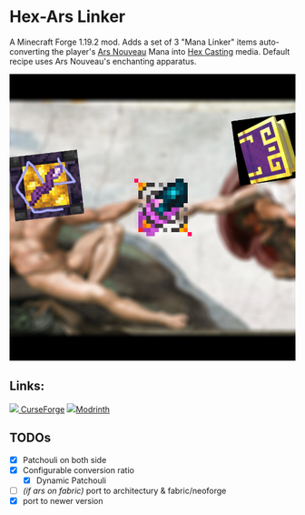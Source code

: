 # Hex-Ars Linker

A Minecraft Forge 1.19.2 mod. Adds a set of 3 "Mana Linker" items auto-converting the
player's [Ars Nouveau](https://github.com/baileyholl/Ars-Nouveau/tree/1.19.x) Mana
into [Hex Casting](https://github.com/FallingColors/HexMod/tree/1.19/) media. Default recipe uses Ars Nouveau's
enchanting apparatus.

![img](src/main/resources/cover.png)

## Links:

[<img src="https://static-beta.curseforge.com/images/favicon.ico" style="width:1em"/>
CurseForge](https://www.curseforge.com/minecraft/mc-mods/hex-ars-linker)
[<img src="https://modrinth.com/favicon.ico" style="width:1em"/>Modrinth](https://modrinth.com/mod/hex-ars-linker)

## TODOs

* [x] Patchouli on both side
* [x] Configurable conversion ratio
    * [x] Dynamic Patchouli
* [ ] _(if ars on fabric)_ port to architectury & fabric/neoforge
* [x] port to newer version